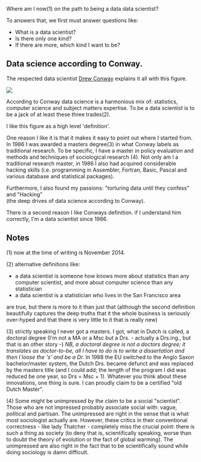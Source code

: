 
Where am I now(1) on the path to being a data data scientist?

To answers that, we first must answer questions like:  

- What is a data scientist? 
- Is there only one kind? 
- If there are more, which kind I want to be?

## Data science according to Conway. 

The respected data scientist [Drew Conway](http://drewconway.com/) explains it all with this figure.

![](http://i.imgur.com/tGTySSb.jpg)

According to Conway data science is a harmonious mix of: statistics, computer science and subject matters expertise. To be a data scientist is to be a jack of at least these three trades(2). 

I like this figure as a high level 'definition'.  

One reason I like it is that it makes it easy to point out where I started from. In 1986 I was awarded a masters degree(3) in what Conway labels as traditional research. To be specific, I have a master in policy evaluation and methods and techniques of sociological research (4). Not only am I a traditional research master, in 1986 I also had acquired considerable hacking skills (i.e. programming in Assembler, Fortran, Basic, Pascal and various database and statistical packages).  

Furthermore, I also found my passions: "torturing data until they confess" and "Hacking"  
(the deep drives of data science according to Conway).   
 
There is a second reason I like Conways definition. if I understand him correctly, I'm a data scientist since 1986.






## Notes
(1) now at the time of writing is November 2014.  

(2) alternative definitions like: 
- a data scientist is someone how knows more about statistics than any computer scientist, and more about computer science than any statistician
- a data scientist is a statistician who lives in the San Francisco area

are true, but there is more to it than just that (although the second definition beautifully captures the deep truths that it the whole business is seriously over-hyped and that there is very little to it that is really new)  

(3) strictly speaking I never got a masters. I got, what in Dutch is called, a doctoral degree (I'm not a MA or a Msc but a Drs. - actually a Drs.ing., but that is an other story -) *NB, a doctoral degree is not a doctors degree; it translates as doctor-to-be, all I have to do is to write a dissertation and then I loose the 's' and be a Dr.* In 1988 the EU switched to the Anglo Saxon bachelor/master system, the Dutch Drs. became defunct and was replaced by the masters title (and I could add; the length of the program I did was reduced be one year, so Drs = Msc + 1). Whatever you think about these innovations, one thing is sure. I can proudly claim to be a certified "old Dutch Master".  

(4) Some might be unimpressed by the claim to be a social "scientist". Those who are not impressed probably associate social with: vague, political and partisan. The unimpressed are right in the sense that is what most sociologist actually are. However, these critics in their conventional correctness - like lady Thatcher - completely miss the crucial point: there is such a thing as society (to deny that is, scientifically speaking, worse than to doubt the theory of evolution or the fact of global warming). The unimpressed are also right in the fact that to be scientifically sound while doing sociology is damn difficult. 